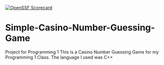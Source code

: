 [![OpenSSF Scorecard](https://api.scorecard.dev/projects/github.com/{tajaebromf}/{Simple-Casino-Number-Guessing-Game}/badge)](https://scorecard.dev/viewer/?uri=github.com/{tajaebromf}/{Simple-Casino-Number-Guessing-Game})

# Simple-Casino-Number-Guessing-Game
Project for Programming 1
This is a Casino Number Guessing Game for my Programming 1 Class.
The language I used was C++
